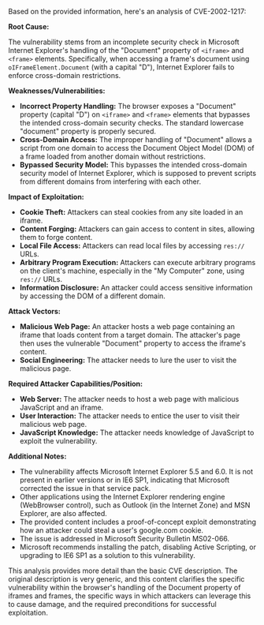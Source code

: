 Based on the provided information, here's an analysis of CVE-2002-1217:

**Root Cause:**

The vulnerability stems from an incomplete security check in Microsoft Internet Explorer's handling of the "Document" property of `<iframe>` and `<frame>` elements. Specifically, when accessing a frame's document using `oIFrameElement.Document` (with a capital "D"), Internet Explorer fails to enforce cross-domain restrictions.

**Weaknesses/Vulnerabilities:**

*   **Incorrect Property Handling:**  The browser exposes a "Document" property (capital "D") on `<iframe>` and `<frame>` elements that bypasses the intended cross-domain security checks. The standard lowercase "document" property is properly secured.
*   **Cross-Domain Access:** The improper handling of "Document" allows a script from one domain to access the Document Object Model (DOM) of a frame loaded from another domain without restrictions.
*   **Bypassed Security Model:** This bypasses the intended cross-domain security model of Internet Explorer, which is supposed to prevent scripts from different domains from interfering with each other.

**Impact of Exploitation:**

*   **Cookie Theft:** Attackers can steal cookies from any site loaded in an iframe.
*   **Content Forging:** Attackers can gain access to content in sites, allowing them to forge content.
*   **Local File Access:** Attackers can read local files by accessing `res://` URLs.
*   **Arbitrary Program Execution:** Attackers can execute arbitrary programs on the client's machine, especially in the "My Computer" zone, using `res://` URLs.
*   **Information Disclosure:** An attacker could access sensitive information by accessing the DOM of a different domain.

**Attack Vectors:**

*   **Malicious Web Page:**  An attacker hosts a web page containing an iframe that loads content from a target domain. The attacker's page then uses the vulnerable "Document" property to access the iframe's content.
*   **Social Engineering:** The attacker needs to lure the user to visit the malicious page.

**Required Attacker Capabilities/Position:**

*   **Web Server:**  The attacker needs to host a web page with malicious JavaScript and an iframe.
*   **User Interaction:** The attacker needs to entice the user to visit their malicious web page.
*   **JavaScript Knowledge:** The attacker needs knowledge of JavaScript to exploit the vulnerability.

**Additional Notes:**

*   The vulnerability affects Microsoft Internet Explorer 5.5 and 6.0. It is not present in earlier versions or in IE6 SP1, indicating that Microsoft corrected the issue in that service pack.
*   Other applications using the Internet Explorer rendering engine (WebBrowser control), such as Outlook (in the Internet Zone) and MSN Explorer, are also affected.
*   The provided content includes a proof-of-concept exploit demonstrating how an attacker could steal a user's google.com cookie.
*   The issue is addressed in Microsoft Security Bulletin MS02-066.
*   Microsoft recommends installing the patch, disabling Active Scripting, or upgrading to IE6 SP1 as a solution to this vulnerability.

This analysis provides more detail than the basic CVE description. The original description is very generic, and this content clarifies the specific vulnerability within the browser's handling of the Document property of iframes and frames, the specific ways in which attackers can leverage this to cause damage, and the required preconditions for successful exploitation.